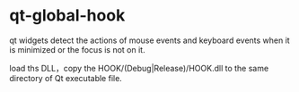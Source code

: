 # qt-global-hook
qt widgets detect the actions of mouse events and keyboard events when it is minimized or the focus is not on it.


load ths DLL，copy the HOOK/(Debug|Release)/HOOK.dll to the same directory of Qt executable file.